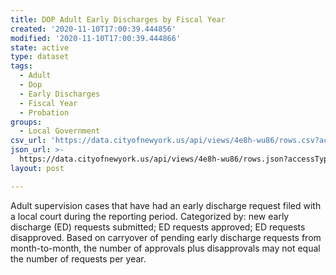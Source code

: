 ```yaml
---
title: DOP Adult Early Discharges by Fiscal Year
created: '2020-11-10T17:00:39.444856'
modified: '2020-11-10T17:00:39.444866'
state: active
type: dataset
tags:
  - Adult
  - Dop
  - Early Discharges
  - Fiscal Year
  - Probation
groups:
  - Local Government
csv_url: 'https://data.cityofnewyork.us/api/views/4e8h-wu86/rows.csv?accessType=DOWNLOAD'
json_url: >-
  https://data.cityofnewyork.us/api/views/4e8h-wu86/rows.json?accessType=DOWNLOAD
layout: post

---
```

Adult supervision cases that have had an early discharge request filed with a local court during the reporting period. Categorized by: new early discharge (ED) requests submitted; ED requests approved; ED requests disapproved. Based on carryover of pending early discharge requests from month-to-month, the number of approvals plus disapprovals may not equal the number of requests per year.
